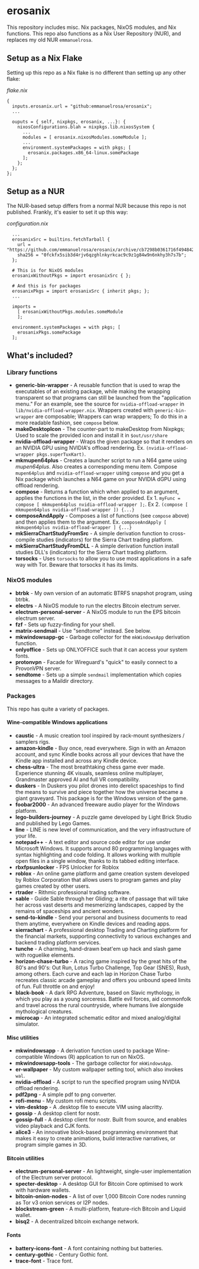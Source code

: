 # erosanix
This repository includes misc. Nix packages, NixOS modules, and Nix functions. This repo also functions as a Nix User Repository (NUR), and replaces my old NUR `emmanuelrosa`.

## Setup as a Nix Flake

Setting up this repo as a Nix flake is no different than setting up any other flake:

*flake.nix*
```
{
  inputs.erosanix.url = "github:emmanuelrosa/erosanix";
  ...

  ouputs = { self, nixpkgs, erosanix, ...}: {
    nixosConfigurations.blah = nixpkgs.lib.nixosSystem {
      ...
      modules = [ erosanix.nixosModules.someModule ];
      ... 
      environment.systemPackages = with pkgs; [
        erosanix.packages.x86_64-linux.somePackage
      ];
    };
  };
};
```

## Setup as a NUR

The NUR-based setup differs from a normal NUR because this repo is not published. Frankly, it's easier to set it up this way:

*configuration.nix*
```
  ...
  erosanixSrc = builtins.fetchTarball {
    url = "https://github.com/emmanuelrosa/erosanix/archive/cb7298b0361716f4948424d9909312e9529b8b39.tar.gz";
    sha256 = "0fckfx5sib3d4rjv6qzghlnkyrkcac9c9z1g84w9n6nkhy3h7s7b";
  };
  
  # This is for NixOS modules
  erosanixWithoutPkgs = import erosanixSrc { };
  
  # And this is for packages
  erosanixPkgs = import erosanixSrc { inherit pkgs; };
  ...
  
  imports =
    [ erosanixWithoutPkgs.modules.someModule 
    ];
  
  environment.systemPackages = with pkgs; [
    erosanixPkgs.somePackage
  ];
```

## What's included?

### Library functions

- **generic-bin-wrapper** - A reusable function that is used to wrap the executables of an existing package, while making the wrapping transparent so that programs can still be launched from the "application menu." For an example, see the source for `nvidia-offload-wrapper` in `lib/nvidia-offload-wrapper.nix`. Wrappers created with `generic-bin-wrapper` are composable; Wrappers can wrap wrappers; To do this in a more readable fashion, see `compose` below.
- **makeDesktopIcon** - The counter-part to makeDesktop from Nixpkgs; Used to scale the provided icon and install it in `$out/usr/share`
- **nvidia-offload-wrapper** - Wraps the given package so that it renders on an NVIDIA GPU using NVIDIA's offload rendering. Ex. `(nvidia-offload-wrapper pkgs.superTuxKart)`.
- **mkmupen64plus** - Creates a launcher script to run a N64 game using *mupen64plus*. Also creates a corresponding menu item. Compose `mupen64plus` and `nvidia-offload-wrapper` using `compose` and you get a Nix package which launches a N64 game on your NVIDIA dGPU using offload rendering.
- **compose** - Returns a function which when applied to an argument, applies the functions in the list, in the order provided. Ex 1. `myFunc = compose [ mkmupen64plus nvidia-offload-wrapper ];`. Ex 2. `(compose [ mkmupen64plus nvidia-offload-wrapper ]) {...}`
- **composeAndApply** - Composes a list of functions (see `compose` above) and then applies them to the argument. Ex. `composeAndApply [ mkmupen64plus nvidia-offload-wrapper ] {...}`
- **mkSierraChartStudyFromSrc** - A simple derivation function to cross-compile studies (indicators) for the Sierra Chart trading platform.
- **mkSierraChartStudyFromDLL** - A simple derivation function install studies DLL's (indicators) for the Sierra Chart trading platform.
- **torsocks** - Uses `torsocks` to allow you to use most applications in a safe way with Tor. Beware that torsocks it has its limits.

### NixOS modules

- **btrbk** - My own version of an automatic BTRFS snapshot program, using btrbk.
- **electrs** - A NixOS module to run the electrs Bitcoin electrum server.
- **electrum-personal-server** - A NixOS module to run the EPS bitcoin electrum server.
- **fzf** - Sets up fuzzy-finding for your shell.
- **matrix-sendmail** - Use "sendtome" instead. See below.
- **mkwindowsapp-gc** - Garbage collector for the `mkWindowsApp` derivation function.
- **onlyoffice** - Sets up ONLYOFFICE such that it can access your system fonts. 
- **protonvpn** - Facade for Wireguard's "quick" to easily connect to a ProvonVPN server.
- **sendtome** - Sets up a simple `sendmail` implementation which copies messages to a Maildir directory.

### Packages

This repo has quite a variety of packages.

#### Wine-compatible Windows applications 

- **caustic** - A music creation tool inspired by rack-mount synthesizers / samplers rigs.
- **amazon-kindle** - Buy once, read everywhere. Sign in with an Amazon account, and sync Kindle books across all your devices that have the Kindle app installed and across any Kindle device.
- **chess-ultra** - The most breathtaking chess game ever made. Experience stunning 4K visuals, seamless online multiplayer, Grandmaster approved AI and full VR compatibility.
- **duskers** - In Duskers you pilot drones into derelict spaceships to find the means to survive and piece together how the universe became a giant graveyard. This package is for the Windows version of the game.
- **foobar2000** - An advanced freeware audio player for the Windows platform.
- **lego-builders-journey** - A puzzle game developed by Light Brick Studio and published by Lego Games.
- **line** - LINE is new level of communication, and the very infrastructure of your life.
- **notepad++** - A text editor and source code editor for use under Microsoft Windows. It supports around 80 programming languages with syntax highlighting and code folding. It allows working with multiple open files in a single window, thanks to its tabbed editing interface.
- **rbxfpsunlocker** - FPS Unlocker for Roblox
- **roblox** - An online game platform and game creation system developed by Roblox Corporation that allows users to program games and play games created by other users.
- **rtrader** - Rithmic professional trading software.
- **sable** - Guide Sable through her Gliding; a rite of passage that will take her across vast deserts and mesmerizing landscapes, capped by the remains of spaceships and ancient wonders.
- **send-to-kindle** - Send your personal and business documents to read them anytime, everywhere on Kindle devices and reading apps.
- **sierrachart** - A professional desktop Trading and Charting platform for the financial markets, supporting connectivity to various exchanges and backend trading platform services.
- **tunche** - A charming, hand-drawn beat'em up hack and slash game with roguelike elements.
- **horizon-chase-turbo** - A racing game inspired by the great hits of the 80's and 90's: Out Run, Lotus Turbo Challenge, Top Gear (SNES), Rush, among others. Each curve and each lap in Horizon Chase Turbo recreates classic arcade gameplay and offers you unbound speed limits of fun. Full throttle on and enjoy!
- **black-book** - A dark RPG Adventure, based on Slavic mythology, in which you play as a young sorceress. Battle evil forces, aid commonfolk and travel across the rural countryside, where humans live alongside mythological creatures.
- **microcap** - An integrated schematic editor and mixed analog/digital simulator.

#### Misc utilities
  
- **mkwindowsapp** - A derivation function used to package Wine-compatible Windows (R) application to run on NixOS.
- **mkwindowsapp-tools** - The garbage collector for `mkWindowsApp`.
- **er-wallpaper** - My custom wallpaper setting tool, which also invokes `wal`.
- **nvidia-offload** - A script to run the specified program using NVIDIA offload rendering.
- **pdf2png** - A simple pdf to png converter.
- **rofi-menu** - My custom rofi menu scripts.
- **vim-desktop** - A .desktop file to execute VIM using alacritty.
- **gossip** - A desktop client for nostr.
- **gossip-full** - A desktop client for nostr. Built from source, and enables video playback and CJK fonts.
- **alice3** - An innovative block-based programming environment that makes it easy to create animations, build interactive narratives, or program simple games in 3D.

#### Bitcoin utilities
  
- **electrum-personal-server** - An lightweight, single-user implementation of the Electrum server protocol.
- **specter-desktop** - A desktop GUI for Bitcoin Core optimised to work with hardware wallets.
- **bitcoin-onion-nodes** - A list of over 1,000 Bitcoin Core nodes running as Tor v3 onion services or I2P nodes.
- **blockstream-green** - A multi-platform, feature-rich Bitcoin and Liquid wallet.
- **bisq2** - A decentralized bitcoin exchange network.

#### Fonts

- **battery-icons-font** - A font containing nothing but batteries.
- **century-gothic** - Century Gothic font.
- **trace-font** - Trace font.
